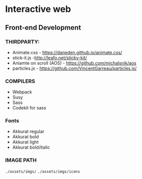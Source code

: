 # Interactive web
## Front-end Development

### THIRDPARTY:

- Animate.css - https://daneden.github.io/animate.css/
- stick-it.js -http://leafo.net/sticky-kit/
- Aniamte on scroll (AOS) - https://github.com/michalsnik/aos
- particles.js - https://github.com/VincentGarreau/particles.js/

### COMPILERS
- Webpack
- Susy
- Sass
- Codekit for sass

### Fonts
- Akkurat regular
- Akkurat bold
- Akkurat light
- Akkurat bold/italic

### IMAGE PATH
`./assets/imgs/`
`./assets/imgs/icons`
